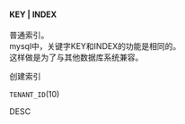 #### KEY | INDEX
普通索引。  
mysql中，关键字KEY和INDEX的功能是相同的。  
这样做是为了与其他数据库系统兼容。

创建索引


`TENANT_ID`(10)

DESC
